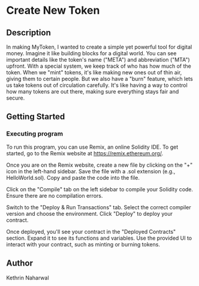 # Create New Token

## Description

In making MyToken, I wanted to create a simple yet powerful tool for digital money. Imagine it like building blocks for a digital world. You can see important details like the token's name ("META") and abbreviation ("MTA") upfront. With a special system, we keep track of who has how much of the token. When we "mint" tokens, it's like making new ones out of thin air, giving them to certain people. But we also have a "burn" feature, which lets us take tokens out of circulation carefully. It's like having a way to control how many tokens are out there, making sure everything stays fair and secure.

## Getting Started

### Executing program

To run this program, you can use Remix, an online Solidity IDE. To get started, go to the Remix website at https://remix.ethereum.org/.

Once you are on the Remix website, create a new file by clicking on the "+" icon in the left-hand sidebar. Save the file with a .sol extension (e.g., HelloWorld.sol). Copy and paste the code into the file.

Click on the "Compile" tab on the left sidebar to compile your Solidity code. Ensure there are no compilation errors.

Switch to the "Deploy & Run Transactions" tab. Select the correct compiler version and choose the environment. Click "Deploy" to deploy your contract.

Once deployed, you'll see your contract in the "Deployed Contracts" section. Expand it to see its functions and variables. Use the provided UI to interact with your contract, such as minting or burning tokens.

## Author

Kethrin Naharwal

